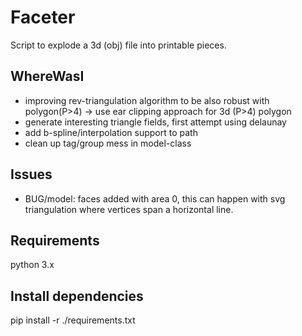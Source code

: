 # Faceter
Script to explode a 3d (obj) file into printable pieces.

## WhereWasI
* improving rev-triangulation algorithm to be also robust with polygon(P>4) -> use ear clipping approach for 3d (P>4) polygon
* generate interesting triangle fields, first attempt using delaunay
* add b-spline/interpolation support to path
* clean up tag/group mess in model-class

## Issues
* BUG/model: faces added with area 0, this can happen with svg triangulation where vertices span a horizontal line.

## Requirements
python 3.x

## Install dependencies
pip install -r ./requirements.txt
